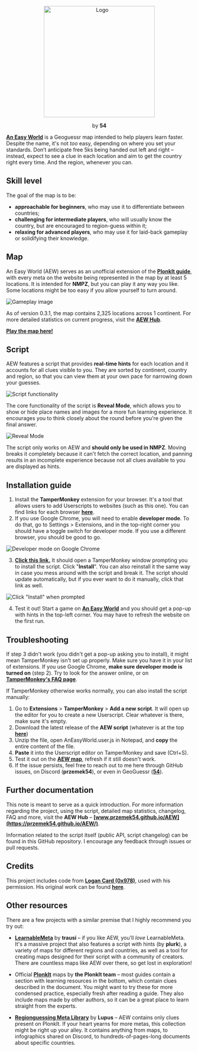 
<p  align="center">
<img  src="https://raw.githubusercontent.com/przemek54/an-easy-world/main/assets/aew-icon.png"  alt="Logo"  width="300"  style="margin-bottom: 0;"></p>
<p  align="center">by <b>54</b></p>

  

**[An Easy World](https://www.geoguessr.com/maps/66ca6b77095a4f41baf80ece)** is a Geoguessr map intended to help players learn faster. Despite the name, it's not *too* easy, depending on where you set your standards. Don’t anticipate free 5ks being handed out left and right – instead, expect to see a clue in each location and aim to get the country right every time. And the region, whenever you can.

## Skill level
The goal of the map is to be:
- **approachable for beginners**, who may use it to differentiate between countries;
- **challenging for intermediate players**, who will usually know the country, but are encouraged to region-guess within it;
- **relaxing for advanced players**, who may use it for laid-back gameplay or solidifying their knowledge.

## Map
An Easy World (AEW) serves as an unofficial extension of the **[PlonkIt guide](https://www.plonkit.net/)**, with every meta on the website being represented in the map by at least 5 locations. It is intended for **NMPZ**, but you can play it any way you like. Some locations might be too easy if you allow yourself to turn around.

![Gameplay image](https://raw.githubusercontent.com/przemek54/an-easy-world/main/assets/gameplay-image.png)

As of version 0.3.1, the map contains 2,325 locations across 1 continent. For more detailed statistics on current progress, visit the **[AEW Hub](https://przemek54.github.io/AEW/)**.

**[Play the map here!](https://www.geoguessr.com/maps/66ca6b77095a4f41baf80ece)**

## Script
AEW features a script that provides **real-time hints** for each location and it accounts for all clues visible to you. They are sorted by continent, country and region, so that you can view them at your own pace for narrowing down your guesses.

![Script functionality](https://raw.githubusercontent.com/przemek54/an-easy-world/main/assets/gif-1.gif)

The core functionality of the script is **Reveal Mode**, which allows you to show or hide place names and images for a more fun learning experience. It encourages you to think closely about the round before you're given the final answer.

![Reveal Mode](https://raw.githubusercontent.com/przemek54/an-easy-world/main/assets/gif-2.gif)

The script only works on AEW and **should only be used in NMPZ**. Moving breaks it completely because it can't fetch the correct location, and panning results in an incomplete experience because not all clues available to you are displayed as hints.

## Installation guide
1. Install the **TamperMonkey** extension for your browser. It's a tool that allows users to add Userscripts to websites (such as this one). You can find links for each browser **[here](https://www.tampermonkey.net/index.php?browser=chrome&locale=en)**.
2. If you use Google Chrome, you will need to enable **developer mode**. To do that, go to Settings > Extensions, and in the top-right corner you should have a toggle switch for developer mode. If you use a different browser, you should be good to go.

![Developer mode on Google Chrome](https://raw.githubusercontent.com/przemek54/an-easy-world/main/assets/devmode.png)

3. **[Click this link.](https://przemek54.github.io/an-easy-world/src/AnEasyWorld.user.js)** It should open a TamperMonkey window prompting you to install the script. Click "**Install**". You can also reinstall it the same way in case you mess around with the script and break it. The script should update automatically, but if you ever want to do it manually, click that link as well.

![Click "Install" when prompted](https://raw.githubusercontent.com/przemek54/an-easy-world/main/assets/install.png)

4. Test it out! Start a game on **[An Easy World](https://www.geoguessr.com/maps/66ca6b77095a4f41baf80ece)** and you should get a pop-up with hints in the top-left corner. You may have to refresh the website on the first run.

## Troubleshooting

If step 3 didn't work (you didn't get a pop-up asking you to install), it might mean TamperMonkey isn't set up properly. Make sure you have it in your list of extensions. If you use Google Chrome, **make sure developer mode is turned on** (step 2). Try to look for the answer online, or on **[TamperMonkey's FAQ page](https://www.tampermonkey.net/faq.php)**.

If TamperMonkey otherwise works normally, you can also install the script manually:
1. Go to **Extensions** > **TamperMonkey** > **Add a new script**. It will open up the editor for you to create a new Userscript. Clear whatever is there, make sure it's empty.
2. Download the latest release of the **AEW script** (whatever is at the top **[here](https://github.com/przemek54/an-easy-world/releases)**)
3. Unzip the file, open AnEasyWorld.user.js in Notepad, and **copy** the entire content of the file.
4. **Paste** it into the Userscript editor on TamperMonkey and save (Ctrl+S).
5. Test it out on the **[AEW map](https://www.geoguessr.com/maps/66ca6b77095a4f41baf80ece)**, refresh if it still doesn't work.
6. If the issue persists, feel free to reach out to me here through GitHub issues, on Discord (**przemek54**), or even in GeoGuessr (**[54](https://www.geoguessr.com/user/57f8b66418cee073b8279fdc)**).

## Further documentation
This note is meant to serve as a quick introduction. For more information regarding the project, using the script, detailed map statistics, changelog, FAQ and more, visit the **AEW Hub** – **[www.przemek54.github.io/AEW](https://przemek54.github.io/AEW/)**.

Information related to the script itself (public API, script changelog) can be found in this GitHub repository. I encourage any feedback through issues or pull requests.

## Credits
This project includes code from **[Logan Card (0x978)](https://www.0x978.com/)**, used with his permission. His original work can be found **[here](https://github.com/0x978/GeoGuessr_Resolver)**.

## Other resources
There are a few projects with a similar premise that I highly recommend you try out:
* **[LearnableMeta](https://learnablemeta.com/)** by **trausi** – if you like AEW, you'll *love* LearnableMeta. It's a massive project that also features a script with hints (by **plurk**), a variety of maps for different regions and countries, as well as a tool for creating maps designed for their script with a community of creators. There are countless maps like AEW over there, so get lost in exploration!

* Official **[PlonkIt](https://www.plonkit.net/guide)** maps by **the PlonkIt team** – most guides contain a section with learning resources in the bottom, which contain clues described in the document. You might want to try these for more condensed practice, especially fresh after reading a guide. They also include maps made by other authors, so it can be a great place to learn straight from the experts.

* **[Regionguessing Meta Library](https://docs.google.com/spreadsheets/d/1UNvkoY-LaktF75nU_cP7-wVRAEvH3fSqVZet20HqxXA/edit?gid=1650999349#gid=1650999349)** by **Lupus** – AEW contains only clues present on PlonkIt. If your heart yearns for more metas, this collection might be right up your alley. It contains anything from maps, to infographics shared on Discord, to hundreds-of-pages-long documents about specific countries.